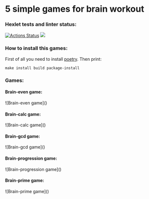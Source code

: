# 5 simple games for brain workout

### Hexlet tests and linter status:
[![Actions Status](https://github.com/Detya9/python-project-49/actions/workflows/hexlet-check.yml/badge.svg)](https://github.com/Detya9/python-project-49/actions)
<a href="https://codeclimate.com/github/Detya9/python-project-49/maintainability"><img src="https://api.codeclimate.com/v1/badges/8f946a3d0094fac015ba/maintainability" /></a>

### How to install this games:
First of all you need to install [poetry](https://python-poetry.org/docs/ "Гайд по установке poetry").
Then print:
```
make install build package-install
```
### Games:
#### Brain-even game:
![Brain-even game](<script src="https://asciinema.org/a/G9h8lfhQs4eIKrBf4IClHgW3Z.js" id="asciicast-G9h8lfhQs4eIKrBf4IClHgW3Z" async="true"></script>)
#### Brain-calc game:
![Brain-calc game](<script src="https://asciinema.org/a/YK3FvcxzaOu0Xvec6yBzc1AfX.js" id="asciicast-YK3FvcxzaOu0Xvec6yBzc1AfX" async="true"></script>)
#### Brain-gcd game:
![Brain-gcd game](<script src="https://asciinema.org/a/BBxuvJnfnCDOSWJOEkKPS75BU.js" id="asciicast-BBxuvJnfnCDOSWJOEkKPS75BU" async="true"></script>)
#### Brain-progression game:
![Brain-progression game](<script src="https://asciinema.org/a/Ha676xCE1NK9KGmSiRUtJFaHE.js" id="asciicast-Ha676xCE1NK9KGmSiRUtJFaHE" async="true"></script>)
#### Brain-prime game:
![Brain-prime game](<script src="https://asciinema.org/a/U4ivA3Swf2geddxLl8soyEPfq.js" id="asciicast-U4ivA3Swf2geddxLl8soyEPfq" async="true"></script>)
